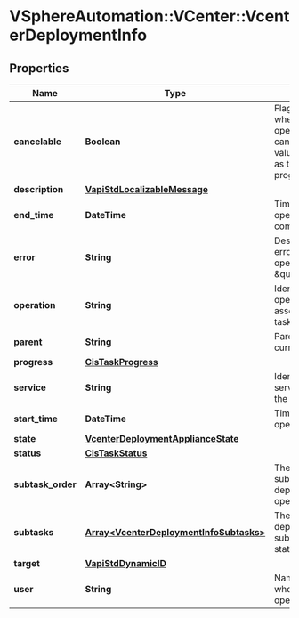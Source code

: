 # VSphereAutomation::VCenter::VcenterDeploymentInfo

## Properties
Name | Type | Description | Notes
------------ | ------------- | ------------- | -------------
**cancelable** | **Boolean** | Flag to indicate whether or not the operation can be cancelled. The value may change as the operation progresses. | 
**description** | [**VapiStdLocalizableMessage**](VapiStdLocalizableMessage.md) |  | 
**end_time** | **DateTime** | Time when the operation is completed. | [optional] 
**error** | **String** | Description of the error if the operation status is \&quot;FAILED\&quot;. | [optional] 
**operation** | **String** | Identifier of the operation associated with the task. | 
**parent** | **String** | Parent of the current task. | [optional] 
**progress** | [**CisTaskProgress**](CisTaskProgress.md) |  | [optional] 
**service** | **String** | Identifier of the service containing the operation. | 
**start_time** | **DateTime** | Time when the operation is started. | [optional] 
**state** | [**VcenterDeploymentApplianceState**](VcenterDeploymentApplianceState.md) |  | 
**status** | [**CisTaskStatus**](CisTaskStatus.md) |  | 
**subtask_order** | **Array&lt;String&gt;** | The ordered list of subtasks for this deployment operation. | [optional] 
**subtasks** | [**Array&lt;VcenterDeploymentInfoSubtasks&gt;**](VcenterDeploymentInfoSubtasks.md) | The map of the deployment subtasks and their status infomation. | [optional] 
**target** | [**VapiStdDynamicID**](VapiStdDynamicID.md) |  | [optional] 
**user** | **String** | Name of the user who performed the operation. | [optional] 


